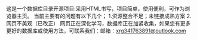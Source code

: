这是一个数据库目录开源项目:采用HTML书写，项目简单，使用便利，可作为浏览器主页。
当前主要有的问题有以下几个；
1.资源整合不足；未链接成熟方案
2.网页不美观（已改正）
网页正在深化学习，数据库正在加紧收集，如果您有更多更好的数据库或使用方法，可联系我们：邮箱：xrg341763891@outlook.com
